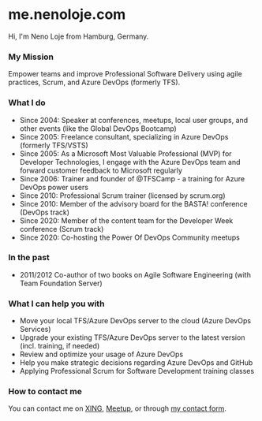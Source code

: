 # me.nenoloje.com

Hi, I'm Neno Loje from Hamburg, Germany.

### My Mission

Empower teams and improve Professional Software Delivery using agile practices, Scrum, and Azure DevOps (formerly TFS). 

### What I do

- Since 2004: Speaker at conferences, meetups, local user groups, and other events (like the Global DevOps Bootcamp)
- Since 2005: Freelance consultant, specializing in Azure DevOps (formerly TFS/VSTS)
- Since 2005: As a Microsoft Most Valuable Professional (MVP) for Developer Technologies, I engage with the Azure DevOps team and forward customer feedback to Microsoft regularly
- Since 2006: Trainer and founder of @TFSCamp - a training for Azure DevOps power users
- Since 2010: Professional Scrum trainer (licensed by scrum.org)
- Since 2010: Member of the advisory board for the BASTA! conference (DevOps track)
- Since 2020: Member of the content team for the Developer Week conference (Scrum track)
- Since 2020: Co-hosting the Power Of DevOps Community meetups

### In the past

- 2011/2012 Co-author of two books on Agile Software Engineering (with Team Foundation Server)

### What I can help you with

- Move your local TFS/Azure DevOps server to the cloud (Azure DevOps Services)
- Upgrade your existing TFS/Azure DevOps server to the latest version (incl. training, if needed)
- Review and optimize your usage of Azure DevOps
- Help you make strategic decisions regarding Azure DevOps and GitHub
- Applying Professional Scrum for Software Development training classes

### How to contact me

You can contact me on [XING][xing], [Meetup][meetup], or through [my contact form][contact].

[meetup]:  https://www.meetup.com/members/220615165/
[xing]:    https://go.nenoloje.com/XING
[contact]: https://go.nenoloje.com/contact
